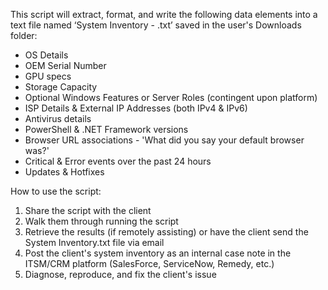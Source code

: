 This script will extract, format, and write the following data elements into a text file named ‘System Inventory - <Computer Name>.txt’ saved in the user's Downloads folder:

* OS Details
* OEM Serial Number
* GPU specs
* Storage Capacity
* Optional Windows Features or Server Roles (contingent upon platform)
* ISP Details & External IP Addresses (both IPv4 & IPv6)
* Antivirus details
* PowerShell & .NET Framework versions
* Browser URL associations - 'What did you say your default browser was?'
* Critical & Error events over the past 24 hours
* Updates & Hotfixes

How to use the script:

1) Share the script with the client
2) Walk them through running the script
3) Retrieve the results (if remotely assisting) or have the client send the System Inventory.txt file via email
4) Post the client's system inventory as an internal case note in the ITSM/CRM platform (SalesForce, ServiceNow, Remedy, etc.)
5) Diagnose, reproduce, and fix the client's issue
